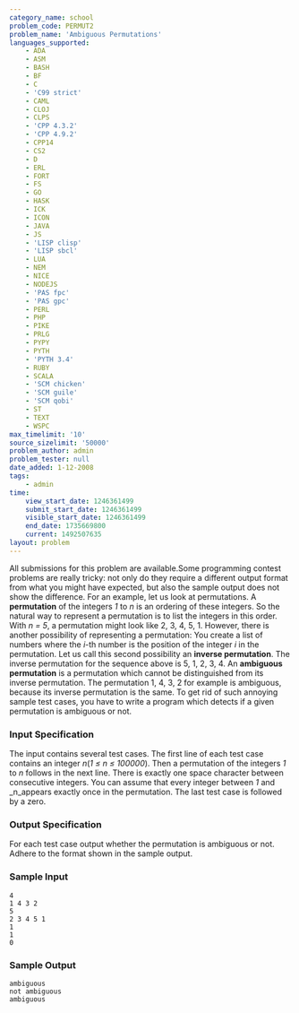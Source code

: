 ```yaml
---
category_name: school
problem_code: PERMUT2
problem_name: 'Ambiguous Permutations'
languages_supported:
    - ADA
    - ASM
    - BASH
    - BF
    - C
    - 'C99 strict'
    - CAML
    - CLOJ
    - CLPS
    - 'CPP 4.3.2'
    - 'CPP 4.9.2'
    - CPP14
    - CS2
    - D
    - ERL
    - FORT
    - FS
    - GO
    - HASK
    - ICK
    - ICON
    - JAVA
    - JS
    - 'LISP clisp'
    - 'LISP sbcl'
    - LUA
    - NEM
    - NICE
    - NODEJS
    - 'PAS fpc'
    - 'PAS gpc'
    - PERL
    - PHP
    - PIKE
    - PRLG
    - PYPY
    - PYTH
    - 'PYTH 3.4'
    - RUBY
    - SCALA
    - 'SCM chicken'
    - 'SCM guile'
    - 'SCM qobi'
    - ST
    - TEXT
    - WSPC
max_timelimit: '10'
source_sizelimit: '50000'
problem_author: admin
problem_tester: null
date_added: 1-12-2008
tags:
    - admin
time:
    view_start_date: 1246361499
    submit_start_date: 1246361499
    visible_start_date: 1246361499
    end_date: 1735669800
    current: 1492507635
layout: problem
---
```

All submissions for this problem are available.Some programming contest problems are really tricky: not only do they require a different output format from what you might have expected, but also the sample output does not show the difference. For an example, let us look at permutations.
A **permutation** of the integers _1_ to _n_ is an ordering of these integers. So the natural way to represent a permutation is to list the integers in this order. With _n = 5_, a permutation might look like 2, 3, 4, 5, 1. 
However, there is another possibility of representing a permutation: You create a list of numbers where the _i_-th number is the position of the integer _i_ in the permutation. Let us call this second possibility an **inverse permutation**. The inverse permutation for the sequence above is 5, 1, 2, 3, 4. 
An **ambiguous permutation** is a permutation which cannot be distinguished from its inverse permutation. The permutation 1, 4, 3, 2 for example is ambiguous, because its inverse permutation is the same. To get rid of such annoying sample test cases, you have to write a program which detects if a given permutation is ambiguous or not.

### Input Specification

The input contains several test cases.
The first line of each test case contains an integer _n_(_1 ≤ n ≤ 100000_). Then a permutation of the integers _1_ to _n_ follows in the next line. There is exactly one space character between consecutive integers. You can assume that every integer between _1_ and _n_appears exactly once in the permutation. 
The last test case is followed by a zero.

### Output Specification

For each test case output whether the permutation is ambiguous or not. Adhere to the format shown in the sample output.

### Sample Input

```
4
1 4 3 2
5
2 3 4 5 1
1
1
0

```
### Sample Output

```
ambiguous
not ambiguous
ambiguous

```